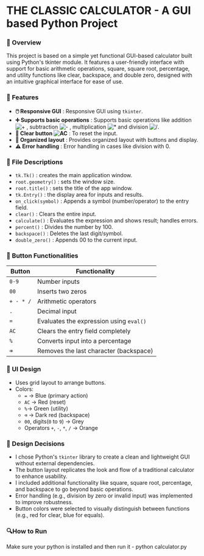 # THE CLASSIC CALCULATOR - A GUI based Python Project

### 📌 Overview
This project is based on a simple yet functional GUI-based calculator built using Python's tkinter module. It features a user-friendly interface with support for basic arithmetic operations, square, square root, percentage, and utility functions like clear, backspace, and double zero, designed with an intuitive graphical interface for ease of use.

### 🚀 Features
- **🖱️ Responsive GUI** : Responsive GUI using `tkinter`.
- **➕ Supports basic operations** : Supports basic operations like addition ![+](https://img.shields.io/badge/+-orange) , subtraction ![-](https://img.shields.io/badge/---orange) , multiplication ![*](https://img.shields.io/badge/*-orange)  and division ![/](https://img.shields.io/badge//-orange).
- **🧼 Clear button ![AC](https://img.shields.io/badge/AC-red)** : To reset the input.
- **🧩 Organized layout** : Provides organized layout with buttons and display.
- **⚠️ Error handling** : Error handling in cases like division with 0.

### 🧾 File Descriptions
- `tk.Tk()` : creates the main application window.
- `root.geometry()` : sets the window size.
- `root.title()` : sets the title of the app window.
- `tk.Entry()` : the display area for inputs and results.
- `on_click(symbol)` : Appends a symbol (number/operator) to the entry field.
- `clear()` : Clears the entire input.
- `calculate()` : Evaluates the expression and shows result; handles errors.
- `percent()` : Divides the number by 100.
- `backspace()` : Deletes the last digit/symbol.
- `double_zero()` : Appends 00 to the current input.

### 🔣 Button Functionalities
| Button          | Functionality                           |
| --------------- | --------------------------------------- |
| `0-9`           | Number inputs                           |
| `00`            | Inserts two zeros                       |
| `+ - * /`       | Arithmetic operators                    |
| `.`             | Decimal input                           |
| `=`             | Evaluates the expression using `eval()` |
| `AC`            | Clears the entry field completely       |
| `%`             | Converts input into a percentage        |
| `⌫`             | Removes the last character (backspace)  |

### 🎨 UI Design
- Uses grid layout to arrange buttons.
- Colors:
   - `=` → Blue (primary action)
   - `AC` → Red (reset)
   - `%`→ Green (utility)
   - `⌫` → Dark red (backspace)
   - `00`, digits(`0` to `9`) → Grey
   - Operators `+`,  `-`,  `*`,  `/` → Orange

### 🧰 Design Decisions

- I chose Python's `tkinter` library to create a clean and lightweight GUI without external dependencies.
- The button layout replicates the look and flow of a traditional calculator to enhance usability.
- I included additional functionality like square, square root, percentage, and backspace to go beyond basic operations.
- Error handling (e.g., division by zero or invalid input) was implemented to improve robustness.
- Button colors were selected to visually distinguish between functions (e.g., red for clear, blue for equals).

### 🔍How to Run
Make sure your python is installed and then run it - 
python calculator.py  
